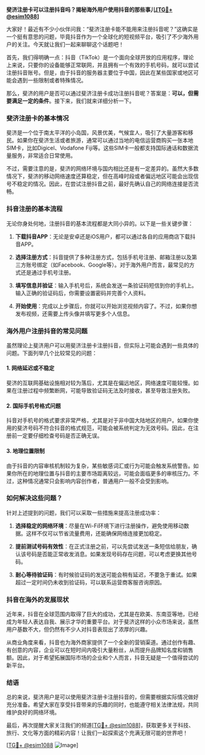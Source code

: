 **斐济注册卡可以注册抖音吗？揭秘海外用户使用抖音的那些事儿[[TG💪+ @esim1088](https://t.me/s/esim1088)]**

大家好！最近有不少小伙伴问我：“斐济注册卡能不能用来注册抖音呢？”这确实是一个挺有意思的问题，毕竟抖音作为一个全球化的短视频平台，吸引了不少海外用户的关注。今天就让我们一起来聊聊这个话题吧！

首先，我们得明确一点：抖音（TikTok）是一个面向全球开放的应用程序，理论上来说，只要你的设备能够正常联网，并且拥有一个有效的手机号码，就可以尝试注册抖音账号。但是，由于抖音的服务器主要位于中国，因此在某些国家或地区可能会遇到一些限制或者特殊情况。

那么，斐济的用户是否可以通过斐济注册卡成功注册抖音呢？答案是：**可以，但需要满足一定的条件**。接下来，我们就来详细分析一下。

### 斐济注册卡的基本情况

斐济是一个位于南太平洋的小岛国，风景优美，气候宜人，吸引了大量游客和移民。如果你在斐济生活或者旅游，通常可以通过当地的电信运营商购买一张本地SIM卡，比如Digicel、Vodafone Fiji等。这些SIM卡一般都支持国际通话和数据流量服务，非常适合日常使用。

不过，需要注意的是，斐济的网络环境与国内相比还是有一定差异的。虽然大多数情况下，斐济的移动网络速度还算稳定，但在高峰时段或者偏远地区可能会出现信号不稳定的情况。因此，在尝试注册抖音之前，最好先确认自己的网络连接是否流畅。

### 抖音注册的基本流程

无论你身处何地，注册抖音的基本流程都是大同小异的。以下是一些关键步骤：

1. **下载抖音APP**：无论是安卓还是iOS用户，都可以通过各自的应用商店下载抖音APP。
   
2. **选择注册方式**：抖音提供了多种注册方式，包括手机号注册、邮箱注册以及第三方账号绑定（如Facebook、Google等）。对于海外用户而言，最常见的方式还是通过手机号注册。

3. **填写信息并验证**：输入手机号后，系统会发送一条验证码短信到你的手机上。输入正确的验证码后，你需要设置密码并完善个人资料。

4. **开始使用**：完成以上步骤后，你就可以开始浏览视频内容了。不过，如果你想发布视频，还需要上传头像并填写更多个人信息。

### 海外用户注册抖音的常见问题

虽然理论上斐济用户可以用斐济注册卡注册抖音，但实际上可能会遇到一些具体的问题。下面列举几个比较常见的问题：

#### 1. 网络延迟或不稳定
斐济的互联网基础设施相对较为落后，尤其是在偏远地区，网络速度可能较慢。如果在注册过程中频繁断网，可能导致验证码无法及时接收，甚至导致注册失败。

#### 2. 国际手机号格式问题
抖音对手机号的格式要求非常严格，尤其是对于非中国大陆地区的用户。如果你使用的斐济号码不符合抖音的格式规范，可能会被系统判定为无效号码。因此，在注册前一定要仔细检查号码是否正确无误。

#### 3. 地理位置限制
由于抖音的内容审核机制较为复杂，某些敏感词汇或行为可能会触发系统警告。如果你所在的地理位置与抖音的主要市场距离较远，可能会面临更多的审核压力。不过，这种情况通常只会影响内容创作者，普通用户一般不会受到影响。

### 如何解决这些问题？

针对上述提到的问题，我们可以采取一些措施来提高注册成功率：

1. **选择稳定的网络环境**：尽量在Wi-Fi环境下进行注册操作，避免使用移动数据。这样不仅可以节省流量费用，还能确保网络连接更加稳定。

2. **提前测试号码有效性**：在正式注册之前，可以先尝试发送一条短信给朋友，确认该号码是否能正常收发消息。如果发现号码存在问题，可以考虑更换其他号码。

3. **耐心等待验证码**：有时候验证码的发送可能会稍有延迟，不要急于重试。如果超过一定时间仍未收到验证码，可以联系运营商客服咨询原因。

### 抖音在海外的发展现状

近年来，抖音在全球范围内取得了巨大的成功，尤其是在欧美、东南亚等地，已经成为年轻人表达自我、展示才华的重要平台。对于斐济这样的小众市场来说，虽然用户基数不大，但仍然有不少人对抖音表现出了浓厚的兴趣。

从商业角度来看，抖音也为海外商家提供了一个全新的营销渠道。通过创作有趣、有创意的内容，企业可以在短时间内吸引大量粉丝，从而提升品牌知名度和销售额。因此，对于希望拓展国际市场的企业和个人而言，抖音无疑是一个值得尝试的新平台。

### 结语

总的来说，斐济用户是可以使用斐济注册卡注册抖音的，但需要根据实际情况做好充分准备。希望大家在享受抖音带来的乐趣的同时，也能遵守相关法律法规，共同维护良好的网络环境。

最后，再次提醒大家关注我们的频道[[TG💪+ @esim1088](https://t.me/s/esim1088)]，获取更多关于科技、旅行、文化等方面的精彩内容！让我们一起探索这个充满无限可能的世界吧！

[[TG💪+ @esim1088](https://t.me/s/esim1088) ![Image](https://i.postimg.cc/4NQfJmqS/Snipaste-2025-05-13-00-14-12.png)]